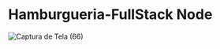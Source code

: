 # Hamburgueria-FullStack Node

![Captura de Tela (66)](https://github.com/CesarSantos99/Dev-Club-Hamburgueria-FullStack/assets/100521839/5d066a3c-b88b-4cf4-946d-672a41d176d1)
